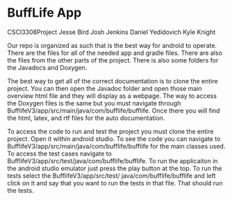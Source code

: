 # BuffLife App
CSCI3308Project
Jesse Bird
Josh Jenkins
Daniel Yedidovich
Kyle Knight

Our repo is organized as such that is the best way for android to operate. There are the files for all of the
needed app and gradle files. There are also the files from the other parts of the project. There is also some
folders for the Javadocs and Doxygen.

The best way to get all of the correct documentation is to clone the entire project. You can then open the Javadoc 
folder and open those main overview html file and they will display as a webpage. The way to access the Doxygen 
files is the same but you must navigate through BufflifeV3/app/src/main/java/com/bufflife/bufflife. Once there you 
will find the html, latex, and rtf files for the auto documentation. 

To access the code to run and test the project you must clone the entire project. Open it within android studio. To
see the code you can navigate to BufflifeV3/app/src/main/java/com/bufflife/bufflife for the main classes used. To 
access the test cases navigate to BufflifeV3/app/src/test/java/com/bufflife/bufflife. To run the applicaiton in the 
android studio emulator just press the play button at the top. To run the tests select the BufflifeV3/app/src/test/
java/com/bufflife/bufflife and left click on it and say that you want to run the tests in that file. That should 
run the tests.


